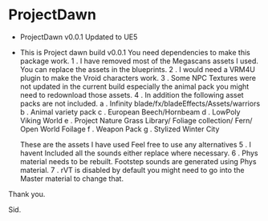 # ProjectDawn
- ProjectDawn v0.0.1 Updated to UE5
- This is Project dawn build v0.0.1 
You need dependencies to make this package work.
1 . I have removed most of the Megascans assets I used. You can replace the assets in the blueprints.
2 . I would need a VRM4U plugin to make the Vroid characters work. 
3 . Some NPC Textures were not updated in the current build especially the animal pack you might need to redownload those assets.
4 . In addition the following asset packs are not included.
    a . Infinity blade/fx/bladeEffects/Assets/warriors
    b . Animal variety pack
    c . European Beech/Hornbeam
    d . LowPoly Viking World
    e . Project Nature Grass Library/ Foliage collection/ Fern/ Open World Foilage
    f . Weapon Pack
    g . Stylized Winter City

    These are the assets I have used Feel free to use any alternatives
5 . I havent Included all the sounds either replace where necessary.
6 . Phys material needs to be rebuilt. Footstep sounds are generated using Phys material.
7 . rVT is disabled by default you might need to go into the Master material to change that.

Thank you.

Sid.
